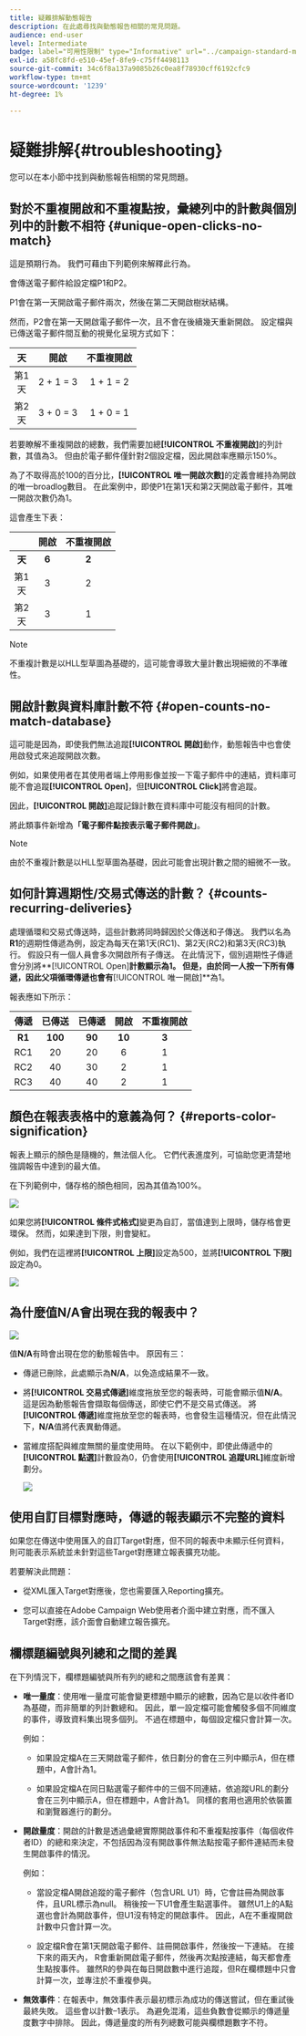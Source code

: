 ```yaml
---
title: 疑難排解動態報告
description: 在此處尋找與動態報告相關的常見問題。
audience: end-user
level: Intermediate
badge: label="可用性限制" type="Informative" url="../campaign-standard-migration-home.md" tooltip="僅限Campaign Standard已移轉的使用者"
exl-id: a58fc8fd-e510-45ef-8fe9-c75ff4498113
source-git-commit: 34c6f8a137a9085b26c0ea8f78930cff6192cfc9
workflow-type: tm+mt
source-wordcount: '1239'
ht-degree: 1%

---
```


# 疑難排解{#troubleshooting}

您可以在本小節中找到與動態報告相關的常見問題。

## 對於不重複開啟和不重複點按，彙總列中的計數與個別列中的計數不相符 {#unique-open-clicks-no-match}

這是預期行為。
我們可藉由下列範例來解釋此行為。

會傳送電子郵件給設定檔P1和P2。

P1會在第一天開啟電子郵件兩次，然後在第二天開啟樹狀結構。

然而，P2會在第一天開啟電子郵件一次，且不會在後續幾天重新開啟。
設定檔與已傳送電子郵件間互動的視覺化呈現方式如下：

<table> 
 <thead> 
  <tr> 
   <th align="center"> <strong>天</strong> <br/> </th> 
   <th align="center"> <strong>開啟</strong> <br/> </th> 
   <th align="center"> <strong>不重複開啟</strong> <br/> </th> 
  </tr> 
 </thead> 
 <tbody> 
  <tr> 
   <td align="center"> 第1<br/>天 </td> 
   <td align="center"> 2 + 1 = 3<br/> </td> 
   <td align="center"> 1 + 1 = 2<br/> </td> 
  </tr> 
  <tr> 
   <td align="center"> 第2<br/>天 </td> 
   <td align="center"> 3 + 0 = 3<br/> </td> 
   <td align="center"> 1 + 0 = 1<br/> </td> 
  </tr>
 </tbody> 
</table>

若要瞭解不重複開啟的總數，我們需要加總&#x200B;**[!UICONTROL 不重複開啟]**&#x200B;的列計數，其值為3。 但由於電子郵件僅針對2個設定檔，因此開啟率應顯示150%。

為了不取得高於100的百分比，**[!UICONTROL 唯一開啟次數]**&#x200B;的定義會維持為開啟的唯一broadlog數目。 在此案例中，即使P1在第1天和第2天開啟電子郵件，其唯一開啟次數仍為1。

這會產生下表：

<table> 
 <thead> 
  <tr> 
   <th align="center"> <strong></strong> <br/> </th> 
   <th align="center"> <strong>開啟</strong> <br/> </th> 
   <th align="center"> <strong>不重複開啟</strong> <br/> </th> 
  </tr> 
 </thead> 
 <tbody> 
  <tr> 
   <td align="center"> <strong>天</strong><br/> </td> 
   <td align="center"> <strong> 6 </strong><br/> </td> 
   <td align="center"> <strong> 2</strong><br/> </td>
  </tr> 
  <tr> 
   <td align="center"> 第1<br/>天 </td> 
   <td align="center"> 3<br/> </td> 
   <td align="center"> 2<br/> </td>
  </tr> 
  <tr> 
   <td align="center"> 第2<br/>天 </td> 
   <td align="center"> 3<br/> </td> 
   <td align="center"> 1<br/> </td> 
  </tr> 
 </tbody> 
</table>

>[!NOTE]
>
>不重複計數是以HLL型草圖為基礎的，這可能會導致大量計數出現細微的不準確性。

## 開啟計數與資料庫計數不符 {#open-counts-no-match-database}

這可能是因為，即使我們無法追蹤&#x200B;**[!UICONTROL 開啟]**&#x200B;動作，動態報告中也會使用啟發式來追蹤開啟次數。

例如，如果使用者在其使用者端上停用影像並按一下電子郵件中的連結，資料庫可能不會追蹤&#x200B;**[!UICONTROL Open]**，但&#x200B;**[!UICONTROL Click]**&#x200B;將會追蹤。

因此，**[!UICONTROL 開啟]**&#x200B;追蹤記錄計數在資料庫中可能沒有相同的計數。

將此類事件新增為&#x200B;**「電子郵件點按表示電子郵件開啟」**。

>[!NOTE]
>
>由於不重複計數是以HLL型草圖為基礎，因此可能會出現計數之間的細微不一致。

## 如何計算週期性/交易式傳送的計數？ {#counts-recurring-deliveries}

處理循環和交易式傳送時，這些計數將同時歸因於父傳送和子傳送。
我們以名為**R1**的週期性傳遞為例，設定為每天在第1天(RC1)、第2天(RC2)和第3天(RC3)執行。
假設只有一個人員會多次開啟所有子傳送。 在此情況下，個別週期性子傳遞會分別將**[!UICONTROL Open]**計數顯示為1。
但是，由於同一人按一下所有傳遞，因此父項循環傳遞也會有**[!UICONTROL 唯一開啟]**&#x200B;為1。

報表應如下所示：

<table> 
 <thead> 
  <tr> 
   <th align="center"> <strong>傳遞</strong> <br/> </th> 
   <th align="center"> <strong>已傳送</strong> <br/> </th> 
   <th align="center"> <strong>已傳遞</strong> <br/> </th>
   <th align="center"> <strong>開啟</strong> <br/> </th> 
   <th align="center"> <strong>不重複開啟</strong> <br/> </th>
  </tr> 
 </thead> 
 <tbody> 
  <tr> 
   <td align="center"> <strong>R1</strong><br/> </td> 
   <td align="center"> <strong>100</strong><br/> </td> 
   <td align="center"> <strong>90</strong><br/> </td> 
   <td align="center"> <strong>10</strong><br/> </td> 
   <td align="center"> <strong>3</strong><br/> </td> 
  </tr> 
  <tr> 
   <td align="center"> RC1<br/> </td> 
   <td align="center"> 20<br/> </td> 
   <td align="center"> 20<br/> </td> 
   <td align="center"> 6<br/> </td> 
   <td align="center"> 1<br/> </td> 
  </tr>
    <tr> 
   <td align="center"> RC2<br/> </td> 
   <td align="center"> 40<br/> </td> 
   <td align="center"> 30<br/> </td> 
   <td align="center"> 2<br/> </td> 
   <td align="center"> 1<br/> </td> 
  </tr> 
    <tr> 
   <td align="center"> RC3<br/> </td> 
   <td align="center"> 40<br/> </td> 
   <td align="center"> 40<br/> </td> 
   <td align="center"> 2<br/> </td> 
   <td align="center"> 1<br/> </td> 
  </tr> 
 </tbody> 
</table>

## 顏色在報表表格中的意義為何？ {#reports-color-signification}

報表上顯示的顏色是隨機的，無法個人化。 它們代表進度列，可協助您更清楚地強調報告中達到的最大值。

在下列範例中，儲存格的顏色相同，因為其值為100%。

![](assets/troubleshooting_1.png)

如果您將&#x200B;**[!UICONTROL 條件式格式]**&#x200B;變更為自訂，當值達到上限時，儲存格會更環保。 然而，如果達到下限，則會變紅。

例如，我們在這裡將&#x200B;**[!UICONTROL 上限]**&#x200B;設定為500，並將&#x200B;**[!UICONTROL 下限]**&#x200B;設定為0。

![](assets/troubleshooting_2.png)

## 為什麼值N/A會出現在我的報表中？

![](assets/troubleshooting_3.png)

值&#x200B;**N/A**&#x200B;有時會出現在您的動態報告中。 原因有三：

* 傳遞已刪除，此處顯示為&#x200B;**N/A**，以免造成結果不一致。
* 將&#x200B;**[!UICONTROL 交易式傳遞]**&#x200B;維度拖放至您的報表時，可能會顯示值&#x200B;**N/A**。 這是因為動態報告會擷取每個傳送，即使它們不是交易式傳送。 將&#x200B;**[!UICONTROL 傳遞]**&#x200B;維度拖放至您的報表時，也會發生這種情況，但在此情況下，**N/A**&#x200B;值將代表異動傳遞。
* 當維度搭配與維度無關的量度使用時。 在以下範例中，即使此傳遞中的&#x200B;**[!UICONTROL 點選]**&#x200B;計數設為0，仍會使用&#x200B;**[!UICONTROL 追蹤URL]**&#x200B;維度新增劃分。

  ![](assets/troubleshooting_4.png)

## 使用自訂目標對應時，傳遞的報表顯示不完整的資料

如果您在傳送中使用匯入的自訂Target對應，但不同的報表中未顯示任何資料，則可能表示系統並未針對這些Target對應建立報表擴充功能。

若要解決此問題：

* 從XML匯入Target對應後，您也需要匯入Reporting擴充。

* 您可以直接在Adobe Campaign Web使用者介面中建立對應，而不匯入Target對應，該介面會自動建立報告擴充。

## 欄標題編號與列總和之間的差異

在下列情況下，欄標題編號與所有列的總和之間應該會有差異：

* **唯一量度**：使用唯一量度可能會變更標題中顯示的總數，因為它是以收件者ID為基礎，而非簡單的列計數總和。 因此，單一設定檔可能會觸發多個不同維度的事件，導致資料集出現多個列。 不過在標題中，每個設定檔只會計算一次。

  例如：

   * 如果設定檔A在三天開啟電子郵件，依日劃分的會在三列中顯示A，但在標題中，A會計為1。

   * 如果設定檔A在同日點選電子郵件中的三個不同連結，依追蹤URL的劃分會在三列中顯示A，但在標題中，A會計為1。 同樣的套用也適用於依裝置和瀏覽器進行的劃分。

* **開啟量度**：開啟的計數是透過彙總實際開啟事件和不重複點按事件（每個收件者ID）的總和來決定，不包括因為沒有開啟事件無法點按電子郵件連結而未發生開啟事件的情況。

  例如：

   * 當設定檔A開啟追蹤的電子郵件（包含URL U1）時，它會註冊為開啟事件，且URL標示為null。 稍後按一下U1會產生點選事件。 雖然U1上的A點選也會計為開啟事件，但U1沒有特定的開啟事件。 因此，A在不重複開啟計數中只會計算一次。

   * 設定檔R會在第1天開啟電子郵件、註冊開啟事件，然後按一下連結。 在接下來的兩天內， R會重新開啟電子郵件，然後再次點按連結，每天都會產生點按事件。 雖然R的參與在每日開啟數中進行追蹤，但R在欄標題中只會計算一次，並專注於不重複參與。

* **無效事件**：在報表中，無效事件表示最初標示為成功的傳送嘗試，但在重試後最終失敗。 這些會以計數–1表示。 為避免混淆，這些負數會從顯示的傳遞量度數字中排除。 因此，傳遞量度的所有列總數可能與欄標題數字不符。
